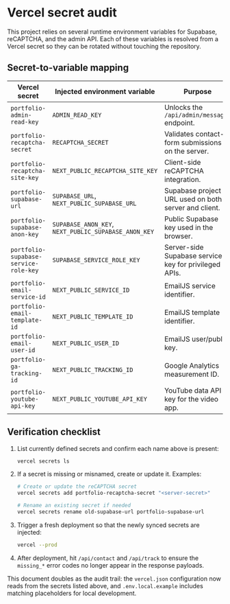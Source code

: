# Vercel secret audit

This project relies on several runtime environment variables for Supabase, reCAPTCHA, and the admin API. Each of these variables is resolved from a Vercel secret so they can be rotated without touching the repository.

## Secret-to-variable mapping

| Vercel secret | Injected environment variable | Purpose |
| --- | --- | --- |
| `portfolio-admin-read-key` | `ADMIN_READ_KEY` | Unlocks the `/api/admin/messages` endpoint. |
| `portfolio-recaptcha-secret` | `RECAPTCHA_SECRET` | Validates contact-form submissions on the server. |
| `portfolio-recaptcha-site-key` | `NEXT_PUBLIC_RECAPTCHA_SITE_KEY` | Client-side reCAPTCHA integration. |
| `portfolio-supabase-url` | `SUPABASE_URL`, `NEXT_PUBLIC_SUPABASE_URL` | Supabase project URL used on both server and client. |
| `portfolio-supabase-anon-key` | `SUPABASE_ANON_KEY`, `NEXT_PUBLIC_SUPABASE_ANON_KEY` | Public Supabase key used in the browser. |
| `portfolio-supabase-service-role-key` | `SUPABASE_SERVICE_ROLE_KEY` | Server-side Supabase service key for privileged APIs. |
| `portfolio-email-service-id` | `NEXT_PUBLIC_SERVICE_ID` | EmailJS service identifier. |
| `portfolio-email-template-id` | `NEXT_PUBLIC_TEMPLATE_ID` | EmailJS template identifier. |
| `portfolio-email-user-id` | `NEXT_PUBLIC_USER_ID` | EmailJS user/public key. |
| `portfolio-ga-tracking-id` | `NEXT_PUBLIC_TRACKING_ID` | Google Analytics measurement ID. |
| `portfolio-youtube-api-key` | `NEXT_PUBLIC_YOUTUBE_API_KEY` | YouTube data API key for the video app. |

## Verification checklist

1. List currently defined secrets and confirm each name above is present:

   ```bash
   vercel secrets ls
   ```

2. If a secret is missing or misnamed, create or update it. Examples:

   ```bash
   # Create or update the reCAPTCHA secret
   vercel secrets add portfolio-recaptcha-secret "<server-secret>"

   # Rename an existing secret if needed
   vercel secrets rename old-supabase-url portfolio-supabase-url
   ```

3. Trigger a fresh deployment so that the newly synced secrets are injected:

   ```bash
   vercel --prod
   ```

4. After deployment, hit `/api/contact` and `/api/track` to ensure the `missing_*` error codes no longer appear in the response payloads.

This document doubles as the audit trail: the `vercel.json` configuration now reads from the secrets listed above, and `.env.local.example` includes matching placeholders for local development.
